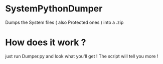 # SystemPythonDumper
Dumps the System files ( also Protected ones ) into a .zip
# How does it work ?
just run Dumper.py and look what you'll get ! The script will tell you more !
